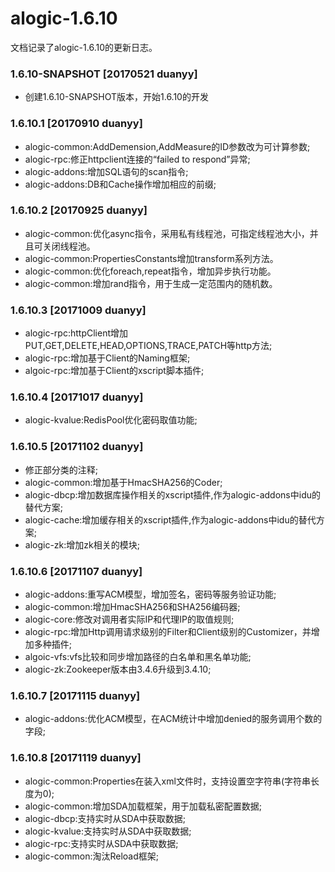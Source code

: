 alogic-1.6.10
=============

文档记录了alogic-1.6.10的更新日志。

### 1.6.10-SNAPSHOT [20170521 duanyy]
- 创建1.6.10-SNAPSHOT版本，开始1.6.10的开发

### 1.6.10.1 [20170910 duanyy]
- alogic-common:AddDemension,AddMeasure的ID参数改为可计算参数;
- alogic-rpc:修正httpclient连接的“failed to respond”异常;
- alogic-addons:增加SQL语句的scan指令;
- alogic-addons:DB和Cache操作增加相应的前缀;

### 1.6.10.2 [20170925 duanyy]
- alogic-common:优化async指令，采用私有线程池，可指定线程池大小，并且可关闭线程池。
- alogic-common:PropertiesConstants增加transform系列方法。
- alogic-common:优化foreach,repeat指令，增加异步执行功能。
- alogic-common:增加rand指令，用于生成一定范围内的随机数。

### 1.6.10.3 [20171009 duanyy]
- alogic-rpc:httpClient增加PUT,GET,DELETE,HEAD,OPTIONS,TRACE,PATCH等http方法;
- alogic-rpc:增加基于Client的Naming框架;
- algoic-rpc:增加基于Client的xscript脚本插件;

### 1.6.10.4 [20171017 duanyy] 
- alogic-kvalue:RedisPool优化密码取值功能;

### 1.6.10.5 [20171102 duanyy]
- 修正部分类的注释;
- alogic-common:增加基于HmacSHA256的Coder;
- alogic-dbcp:增加数据库操作相关的xscript插件,作为alogic-addons中idu的替代方案;
- alogic-cache:增加缓存相关的xscript插件,作为alogic-addons中idu的替代方案;
- alogic-zk:增加zk相关的模块;

### 1.6.10.6 [20171107 duanyy]
- alogic-addons:重写ACM模型，增加签名，密码等服务验证功能;
- alogic-common:增加HmacSHA256和SHA256编码器;
- alogic-core:修改对调用者实际IP和代理IP的取值规则;
- alogic-rpc:增加Http调用请求级别的Filter和Client级别的Customizer，并增加多种插件;
- algoic-vfs:vfs比较和同步增加路径的白名单和黑名单功能;
- alogic-zk:Zookeeper版本由3.4.6升级到3.4.10;

### 1.6.10.7 [20171115 duanyy]
- alogic-addons:优化ACM模型，在ACM统计中增加denied的服务调用个数的字段;

### 1.6.10.8 [20171119 duanyy]
- alogic-common:Properties在装入xml文件时，支持设置空字符串(字符串长度为0);
- alogic-common:增加SDA加载框架，用于加载私密配置数据;
- alogic-dbcp:支持实时从SDA中获取数据;
- alogic-kvalue:支持实时从SDA中获取数据;
- alogic-rpc:支持实时从SDA中获取数据;
- alogic-common:淘汰Reload框架;